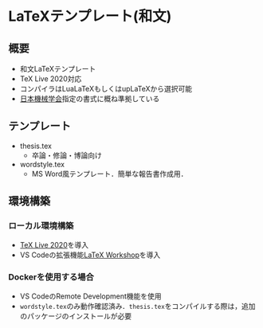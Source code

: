 # LaTeXテンプレート(和文)
## 概要
- 和文LaTeXテンプレート
- TeX Live 2020対応
- コンパイラはLuaLaTeXもしくはupLaTeXから選択可能
- [日本機械学会](https://www.jsme.or.jp/publish/transact/)指定の書式に概ね準拠している

## テンプレート
- thesis.tex
    - 卒論・修論・博論向け
- wordstyle.tex
    - MS Word風テンプレート．簡単な報告書作成用．

## 環境構築
### ローカル環境構築
- [TeX Live 2020](http://mirror.aarnet.edu.au/pub/CTAN/systems/texlive/Images/)を導入
- VS Codeの拡張機能[LaTeX Workshop](https://marketplace.visualstudio.com/items?itemName=James-Yu.latex-workshop)を導入

### Dockerを使用する場合
- VS CodeのRemote Development機能を使用
- `wordstyle.tex`のみ動作確認済み．`thesis.tex`をコンパイルする際は，追加のパッケージのインストールが必要

